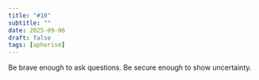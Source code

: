 ```yaml
---
title: "#10"
subtitle: ""
date: 2025-09-06
draft: false
tags: [aphorism]
---
```


Be brave enough to ask questions. Be secure enough to show uncertainty.
